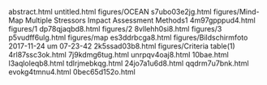 abstract.html
untitled.html
figures/OCEAN
s7ubo03e2jg.html
figures/Mind-Map Multiple Stressors Impact Assessment Methods1
4m97gpppud4.html
figures/1
dp78qjaqbd8.html
figures/2
8vllehh0si8.html
figures/3
p5vudff6ulg.html
figures/map
es3ddrbcga8.html
figures/Bildschirmfoto 2017-11-24 um 07-23-42
2k5ssad03b8.html
figures/Criteria table(1)
4rl87ssc3ok.html
7j9kdmg6tug.html
unrpqv4oaj8.html
10bae.html
l3aqloleqb8.html
tdlrjmebkqg.html
24jo7a1u6d8.html
qqdrm7u7bnk.html
evokg4tmnu4.html
0bec65d152o.html